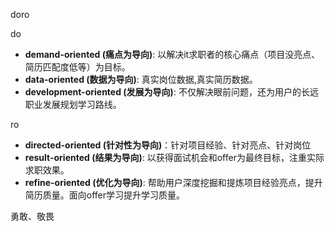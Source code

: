 doro

do

- **demand-oriented (痛点为导向)**: 以解决it求职者的核心痛点（项目没亮点、简历匹配度低等）为目标。
- **data-oriented (数据为导向)**: 真实岗位数据,真实简历数据。
- **development-oriented (发展为导向)**: 不仅解决眼前问题，还为用户的长远职业发展规划学习路线。

ro

- **directed-oriented (针对性为导向)**：针对项目经验、针对亮点、针对岗位
- **result-oriented (结果为导向)**: 以获得面试机会和offer为最终目标，注重实际求职效果。
- **refine-oriented (优化为导向)**: 帮助用户深度挖掘和提炼项目经验亮点，提升简历质量。面向offer学习提升学习质量。

勇敢、敬畏
